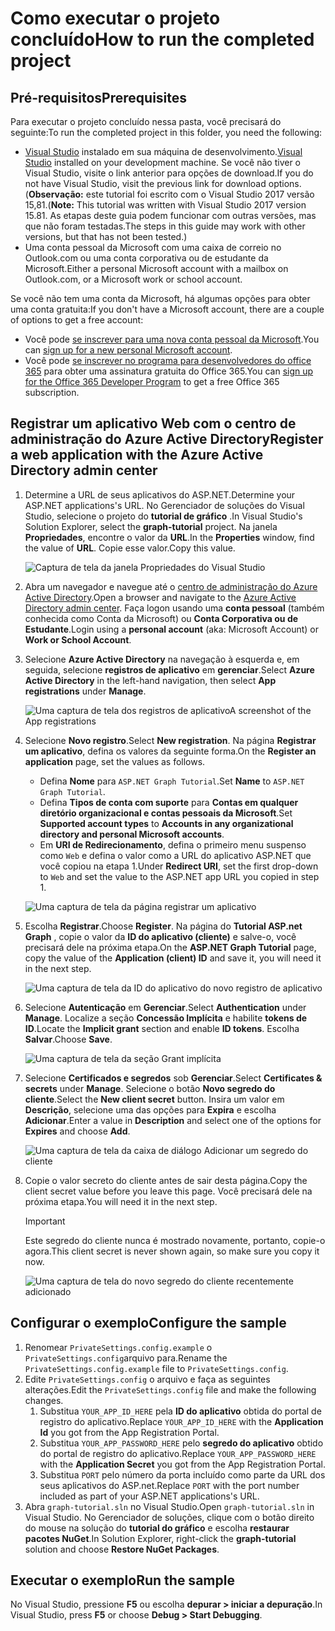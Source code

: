 # <a name="how-to-run-the-completed-project"></a><span data-ttu-id="3d201-101">Como executar o projeto concluído</span><span class="sxs-lookup"><span data-stu-id="3d201-101">How to run the completed project</span></span>

## <a name="prerequisites"></a><span data-ttu-id="3d201-102">Pré-requisitos</span><span class="sxs-lookup"><span data-stu-id="3d201-102">Prerequisites</span></span>

<span data-ttu-id="3d201-103">Para executar o projeto concluído nessa pasta, você precisará do seguinte:</span><span class="sxs-lookup"><span data-stu-id="3d201-103">To run the completed project in this folder, you need the following:</span></span>

- <span data-ttu-id="3d201-104">[Visual Studio](https://visualstudio.microsoft.com/vs/) instalado em sua máquina de desenvolvimento.</span><span class="sxs-lookup"><span data-stu-id="3d201-104">[Visual Studio](https://visualstudio.microsoft.com/vs/) installed on your development machine.</span></span> <span data-ttu-id="3d201-105">Se você não tiver o Visual Studio, visite o link anterior para opções de download.</span><span class="sxs-lookup"><span data-stu-id="3d201-105">If you do not have Visual Studio, visit the previous link for download options.</span></span> <span data-ttu-id="3d201-106">(**Observação:** este tutorial foi escrito com o Visual Studio 2017 versão 15,81.</span><span class="sxs-lookup"><span data-stu-id="3d201-106">(**Note:** This tutorial was written with Visual Studio 2017 version 15.81.</span></span> <span data-ttu-id="3d201-107">As etapas deste guia podem funcionar com outras versões, mas que não foram testadas.</span><span class="sxs-lookup"><span data-stu-id="3d201-107">The steps in this guide may work with other versions, but that has not been tested.)</span></span>
- <span data-ttu-id="3d201-108">Uma conta pessoal da Microsoft com uma caixa de correio no Outlook.com ou uma conta corporativa ou de estudante da Microsoft.</span><span class="sxs-lookup"><span data-stu-id="3d201-108">Either a personal Microsoft account with a mailbox on Outlook.com, or a Microsoft work or school account.</span></span>

<span data-ttu-id="3d201-109">Se você não tem uma conta da Microsoft, há algumas opções para obter uma conta gratuita:</span><span class="sxs-lookup"><span data-stu-id="3d201-109">If you don't have a Microsoft account, there are a couple of options to get a free account:</span></span>

- <span data-ttu-id="3d201-110">Você pode [se inscrever para uma nova conta pessoal da Microsoft](https://signup.live.com/signup?wa=wsignin1.0&rpsnv=12&ct=1454618383&rver=6.4.6456.0&wp=MBI_SSL_SHARED&wreply=https://mail.live.com/default.aspx&id=64855&cbcxt=mai&bk=1454618383&uiflavor=web&uaid=b213a65b4fdc484382b6622b3ecaa547&mkt=E-US&lc=1033&lic=1).</span><span class="sxs-lookup"><span data-stu-id="3d201-110">You can [sign up for a new personal Microsoft account](https://signup.live.com/signup?wa=wsignin1.0&rpsnv=12&ct=1454618383&rver=6.4.6456.0&wp=MBI_SSL_SHARED&wreply=https://mail.live.com/default.aspx&id=64855&cbcxt=mai&bk=1454618383&uiflavor=web&uaid=b213a65b4fdc484382b6622b3ecaa547&mkt=E-US&lc=1033&lic=1).</span></span>
- <span data-ttu-id="3d201-111">Você pode [se inscrever no programa para desenvolvedores do office 365](https://developer.microsoft.com/office/dev-program) para obter uma assinatura gratuita do Office 365.</span><span class="sxs-lookup"><span data-stu-id="3d201-111">You can [sign up for the Office 365 Developer Program](https://developer.microsoft.com/office/dev-program) to get a free Office 365 subscription.</span></span>

## <a name="register-a-web-application-with-the-azure-active-directory-admin-center"></a><span data-ttu-id="3d201-112">Registrar um aplicativo Web com o centro de administração do Azure Active Directory</span><span class="sxs-lookup"><span data-stu-id="3d201-112">Register a web application with the Azure Active Directory admin center</span></span>

1. <span data-ttu-id="3d201-113">Determine a URL de seus aplicativos do ASP.NET.</span><span class="sxs-lookup"><span data-stu-id="3d201-113">Determine your ASP.NET applications's URL.</span></span> <span data-ttu-id="3d201-114">No Gerenciador de soluções do Visual Studio, selecione o projeto do **tutorial de gráfico** .</span><span class="sxs-lookup"><span data-stu-id="3d201-114">In Visual Studio's Solution Explorer, select the **graph-tutorial** project.</span></span> <span data-ttu-id="3d201-115">Na janela **Propriedades**, encontre o valor da **URL**.</span><span class="sxs-lookup"><span data-stu-id="3d201-115">In the **Properties** window, find the value of **URL**.</span></span> <span data-ttu-id="3d201-116">Copie esse valor.</span><span class="sxs-lookup"><span data-stu-id="3d201-116">Copy this value.</span></span>

    ![Captura de tela da janela Propriedades do Visual Studio](/tutorial/images/vs-project-url.png)

1. <span data-ttu-id="3d201-118">Abra um navegador e navegue até o [centro de administração do Azure Active Directory](https://aad.portal.azure.com).</span><span class="sxs-lookup"><span data-stu-id="3d201-118">Open a browser and navigate to the [Azure Active Directory admin center](https://aad.portal.azure.com).</span></span> <span data-ttu-id="3d201-119">Faça logon usando uma **conta pessoal** (também conhecida como Conta da Microsoft) ou **Conta Corporativa ou de Estudante**.</span><span class="sxs-lookup"><span data-stu-id="3d201-119">Login using a **personal account** (aka: Microsoft Account) or **Work or School Account**.</span></span>

1. <span data-ttu-id="3d201-120">Selecione **Azure Active Directory** na navegação à esquerda e, em seguida, selecione **registros de aplicativo** em **gerenciar**.</span><span class="sxs-lookup"><span data-stu-id="3d201-120">Select **Azure Active Directory** in the left-hand navigation, then select **App registrations** under **Manage**.</span></span>

    ![<span data-ttu-id="3d201-121">Uma captura de tela dos registros de aplicativo</span><span class="sxs-lookup"><span data-stu-id="3d201-121">A screenshot of the App registrations</span></span> ](/tutorial/images/aad-portal-app-registrations.png)

1. <span data-ttu-id="3d201-122">Selecione **Novo registro**.</span><span class="sxs-lookup"><span data-stu-id="3d201-122">Select **New registration**.</span></span> <span data-ttu-id="3d201-123">Na página **Registrar um aplicativo**, defina os valores da seguinte forma.</span><span class="sxs-lookup"><span data-stu-id="3d201-123">On the **Register an application** page, set the values as follows.</span></span>

    - <span data-ttu-id="3d201-124">Defina **Nome** para `ASP.NET Graph Tutorial`.</span><span class="sxs-lookup"><span data-stu-id="3d201-124">Set **Name** to `ASP.NET Graph Tutorial`.</span></span>
    - <span data-ttu-id="3d201-125">Defina **Tipos de conta com suporte** para **Contas em qualquer diretório organizacional e contas pessoais da Microsoft**.</span><span class="sxs-lookup"><span data-stu-id="3d201-125">Set **Supported account types** to **Accounts in any organizational directory and personal Microsoft accounts**.</span></span>
    - <span data-ttu-id="3d201-126">Em **URI de Redirecionamento**, defina o primeiro menu suspenso como `Web` e defina o valor como a URL do aplicativo ASP.NET que você copiou na etapa 1.</span><span class="sxs-lookup"><span data-stu-id="3d201-126">Under **Redirect URI**, set the first drop-down to `Web` and set the value to the ASP.NET app URL you copied in step 1.</span></span>

    ![Uma captura de tela da página registrar um aplicativo](/tutorial/images/aad-register-an-app.png)

1. <span data-ttu-id="3d201-128">Escolha **Registrar**.</span><span class="sxs-lookup"><span data-stu-id="3d201-128">Choose **Register**.</span></span> <span data-ttu-id="3d201-129">Na página do **Tutorial ASP.net Graph** , copie o valor da **ID do aplicativo (cliente)** e salve-o, você precisará dele na próxima etapa.</span><span class="sxs-lookup"><span data-stu-id="3d201-129">On the **ASP.NET Graph Tutorial** page, copy the value of the **Application (client) ID** and save it, you will need it in the next step.</span></span>

    ![Uma captura de tela da ID do aplicativo do novo registro de aplicativo](/tutorial/images/aad-application-id.png)

1. <span data-ttu-id="3d201-131">Selecione **Autenticação** em **Gerenciar**.</span><span class="sxs-lookup"><span data-stu-id="3d201-131">Select **Authentication** under **Manage**.</span></span> <span data-ttu-id="3d201-132">Localize a seção **Concessão Implícita** e habilite **tokens de ID**.</span><span class="sxs-lookup"><span data-stu-id="3d201-132">Locate the **Implicit grant** section and enable **ID tokens**.</span></span> <span data-ttu-id="3d201-133">Escolha **Salvar**.</span><span class="sxs-lookup"><span data-stu-id="3d201-133">Choose **Save**.</span></span>

    ![Uma captura de tela da seção Grant implícita](/tutorial/images/aad-implicit-grant.png)

1. <span data-ttu-id="3d201-135">Selecione **Certificados e segredos** sob **Gerenciar**.</span><span class="sxs-lookup"><span data-stu-id="3d201-135">Select **Certificates & secrets** under **Manage**.</span></span> <span data-ttu-id="3d201-136">Selecione o botão **Novo segredo do cliente**.</span><span class="sxs-lookup"><span data-stu-id="3d201-136">Select the **New client secret** button.</span></span> <span data-ttu-id="3d201-137">Insira um valor em **Descrição**, selecione uma das opções para **Expira** e escolha **Adicionar**.</span><span class="sxs-lookup"><span data-stu-id="3d201-137">Enter a value in **Description** and select one of the options for **Expires** and choose **Add**.</span></span>

    ![Uma captura de tela da caixa de diálogo Adicionar um segredo do cliente](/tutorial/images/aad-new-client-secret.png)

1. <span data-ttu-id="3d201-139">Copie o valor secreto do cliente antes de sair desta página.</span><span class="sxs-lookup"><span data-stu-id="3d201-139">Copy the client secret value before you leave this page.</span></span> <span data-ttu-id="3d201-140">Você precisará dele na próxima etapa.</span><span class="sxs-lookup"><span data-stu-id="3d201-140">You will need it in the next step.</span></span>

    > [!IMPORTANT]
    > <span data-ttu-id="3d201-141">Este segredo do cliente nunca é mostrado novamente, portanto, copie-o agora.</span><span class="sxs-lookup"><span data-stu-id="3d201-141">This client secret is never shown again, so make sure you copy it now.</span></span>

    ![Uma captura de tela do novo segredo do cliente recentemente adicionado](/tutorial/images/aad-copy-client-secret.png)

## <a name="configure-the-sample"></a><span data-ttu-id="3d201-143">Configurar o exemplo</span><span class="sxs-lookup"><span data-stu-id="3d201-143">Configure the sample</span></span>

1. <span data-ttu-id="3d201-144">Renomear `PrivateSettings.config.example` o `PrivateSettings.config`arquivo para.</span><span class="sxs-lookup"><span data-stu-id="3d201-144">Rename the `PrivateSettings.config.example` file to `PrivateSettings.config`.</span></span>
1. <span data-ttu-id="3d201-145">Edite `PrivateSettings.config` o arquivo e faça as seguintes alterações.</span><span class="sxs-lookup"><span data-stu-id="3d201-145">Edit the `PrivateSettings.config` file and make the following changes.</span></span>
    1. <span data-ttu-id="3d201-146">Substitua `YOUR_APP_ID_HERE` pela **ID do aplicativo** obtida do portal de registro do aplicativo.</span><span class="sxs-lookup"><span data-stu-id="3d201-146">Replace `YOUR_APP_ID_HERE` with the **Application Id** you got from the App Registration Portal.</span></span>
    1. <span data-ttu-id="3d201-147">Substitua `YOUR_APP_PASSWORD_HERE` pelo **segredo do aplicativo** obtido do portal de registro do aplicativo.</span><span class="sxs-lookup"><span data-stu-id="3d201-147">Replace `YOUR_APP_PASSWORD_HERE` with the **Application Secret** you got from the App Registration Portal.</span></span>
    1. <span data-ttu-id="3d201-148">Substitua `PORT` pelo número da porta incluído como parte da URL dos seus aplicativos do ASP.net.</span><span class="sxs-lookup"><span data-stu-id="3d201-148">Replace `PORT` with the port number included as part of your ASP.NET applications's URL.</span></span>
1. <span data-ttu-id="3d201-149">Abra `graph-tutorial.sln` no Visual Studio.</span><span class="sxs-lookup"><span data-stu-id="3d201-149">Open `graph-tutorial.sln` in Visual Studio.</span></span> <span data-ttu-id="3d201-150">No Gerenciador de soluções, clique com o botão direito do mouse na solução do **tutorial do gráfico** e escolha **restaurar pacotes NuGet**.</span><span class="sxs-lookup"><span data-stu-id="3d201-150">In Solution Explorer, right-click the **graph-tutorial** solution and choose **Restore NuGet Packages**.</span></span>

## <a name="run-the-sample"></a><span data-ttu-id="3d201-151">Executar o exemplo</span><span class="sxs-lookup"><span data-stu-id="3d201-151">Run the sample</span></span>

<span data-ttu-id="3d201-152">No Visual Studio, pressione **F5** ou escolha **depurar > iniciar a depuração**.</span><span class="sxs-lookup"><span data-stu-id="3d201-152">In Visual Studio, press **F5** or choose **Debug > Start Debugging**.</span></span>
